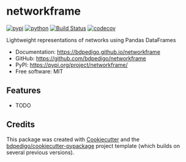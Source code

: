 # networkframe


[![pypi](https://img.shields.io/pypi/v/networkframe.svg)](https://pypi.org/project/networkframe/)
[![python](https://img.shields.io/pypi/pyversions/networkframe.svg)](https://pypi.org/project/networkframe/)
[![Build Status](https://github.com/bdpedigo/networkframe/actions/workflows/dev.yml/badge.svg)](https://github.com/bdpedigo/networkframe/actions/workflows/dev.yml)
[![codecov](https://codecov.io/gh/bdpedigo/networkframe/branch/main/graphs/badge.svg)](https://codecov.io/github/bdpedigo/networkframe)



Lightweight representations of networks using Pandas DataFrames



- Documentation: <https://bdpedigo.github.io/networkframe>
- GitHub: <https://github.com/bdpedigo/networkframe>
- PyPI: <https://pypi.org/project/networkframe/>
- Free software: MIT


## Features

- TODO

## Credits

This package was created with [Cookiecutter](https://github.com/audreyr/cookiecutter) and the [bdpedigo/cookiecutter-pypackage](https://github.com/bdpedigo/cookiecutter-pypackage) project template (which builds on several previous versions).
